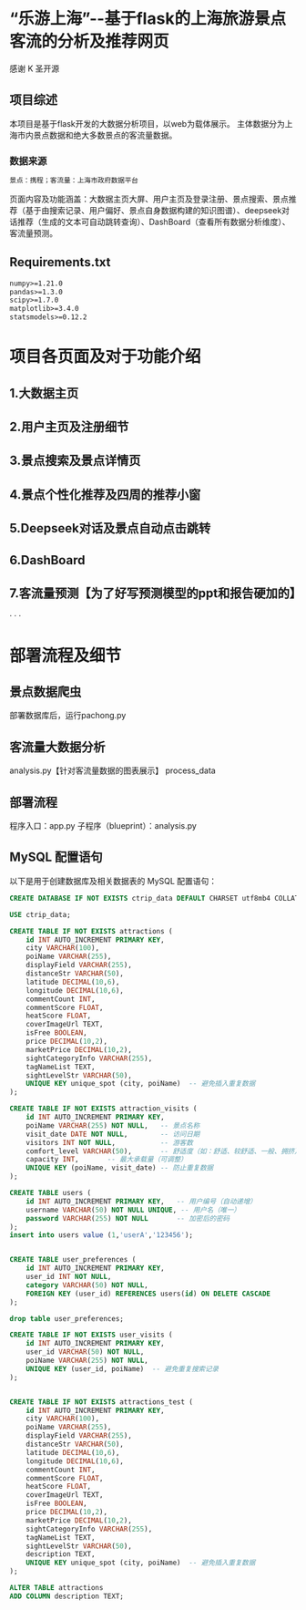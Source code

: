 # “乐游上海”--基于flask的上海旅游景点客流的分析及推荐网页

感谢 K 圣开源
## 项目综述
本项目是基于flask开发的大数据分析项目，以web为载体展示。
主体数据分为上海市内景点数据和绝大多数景点的客流量数据。
### 数据来源
```txt
景点：携程；客流量：上海市政府数据平台
```
页面内容及功能涵盖：大数据主页大屏、用户主页及登录注册、景点搜索、景点推荐（基于由搜索记录、用户偏好、景点自身数据构建的知识图谱）、deepseek对话推荐（生成的文本可自动跳转查询）、DashBoard（查看所有数据分析维度）、客流量预测。

## Requirements.txt
```txt
numpy>=1.21.0
pandas>=1.3.0
scipy>=1.7.0
matplotlib>=3.4.0
statsmodels>=0.12.2
```

# 项目各页面及对于功能介绍
## 1.大数据主页

## 2.用户主页及注册细节

## 3.景点搜索及景点详情页

## 4.景点个性化推荐及四周的推荐小窗

## 5.Deepseek对话及景点自动点击跳转

## 6.DashBoard

## 7.客流量预测【为了好写预测模型的ppt和报告硬加的】


·
·
·
# 部署流程及细节
## 景点数据爬虫
部署数据库后，运行pachong.py

## 客流量大数据分析
analysis.py【针对客流量数据的图表展示】
process_data
 
## 部署流程
程序入口：app.py
子程序（blueprint）：analysis.py



## MySQL 配置语句

以下是用于创建数据库及相关数据表的 MySQL 配置语句：

```sql
CREATE DATABASE IF NOT EXISTS ctrip_data DEFAULT CHARSET utf8mb4 COLLATE utf8mb4_unicode_ci;

USE ctrip_data;

CREATE TABLE IF NOT EXISTS attractions (
    id INT AUTO_INCREMENT PRIMARY KEY,
    city VARCHAR(100),
    poiName VARCHAR(255),
    displayField VARCHAR(255),
    distanceStr VARCHAR(50),
    latitude DECIMAL(10,6),
    longitude DECIMAL(10,6),
    commentCount INT,
    commentScore FLOAT,
    heatScore FLOAT,
    coverImageUrl TEXT,
    isFree BOOLEAN,
    price DECIMAL(10,2),
    marketPrice DECIMAL(10,2),
    sightCategoryInfo VARCHAR(255),
    tagNameList TEXT,
    sightLevelStr VARCHAR(50),
    UNIQUE KEY unique_spot (city, poiName)  -- 避免插入重复数据
);

CREATE TABLE IF NOT EXISTS attraction_visits (
    id INT AUTO_INCREMENT PRIMARY KEY,
    poiName VARCHAR(255) NOT NULL,   -- 景点名称
    visit_date DATE NOT NULL,        -- 访问日期
    visitors INT NOT NULL,           -- 游客数
    comfort_level VARCHAR(50),       -- 舒适度（如：舒适、较舒适、一般、拥挤）
    capacity INT,       -- 最大承载量（可调整）
    UNIQUE KEY (poiName, visit_date) -- 防止重复数据
);

CREATE TABLE users (
    id INT AUTO_INCREMENT PRIMARY KEY,   -- 用户编号（自动递增）
    username VARCHAR(50) NOT NULL UNIQUE, -- 用户名（唯一）
    password VARCHAR(255) NOT NULL       -- 加密后的密码
);
insert into users value (1,'userA','123456');


CREATE TABLE user_preferences (
    id INT AUTO_INCREMENT PRIMARY KEY,
    user_id INT NOT NULL,
    category VARCHAR(50) NOT NULL,
    FOREIGN KEY (user_id) REFERENCES users(id) ON DELETE CASCADE
);

drop table user_preferences;

CREATE TABLE IF NOT EXISTS user_visits (
    id INT AUTO_INCREMENT PRIMARY KEY,
    user_id VARCHAR(50) NOT NULL,
    poiName VARCHAR(255) NOT NULL,
    UNIQUE KEY (user_id, poiName)  -- 避免重复搜索记录
);


CREATE TABLE IF NOT EXISTS attractions_test (
    id INT AUTO_INCREMENT PRIMARY KEY,
    city VARCHAR(100),
    poiName VARCHAR(255),
    displayField VARCHAR(255),
    distanceStr VARCHAR(50),
    latitude DECIMAL(10,6),
    longitude DECIMAL(10,6),
    commentCount INT,
    commentScore FLOAT,
    heatScore FLOAT,
    coverImageUrl TEXT,
    isFree BOOLEAN,
    price DECIMAL(10,2),
    marketPrice DECIMAL(10,2),
    sightCategoryInfo VARCHAR(255),
    tagNameList TEXT,
    sightLevelStr VARCHAR(50),
    description TEXT,
    UNIQUE KEY unique_spot (city, poiName)  -- 避免插入重复数据
);

ALTER TABLE attractions
ADD COLUMN description TEXT;
```





